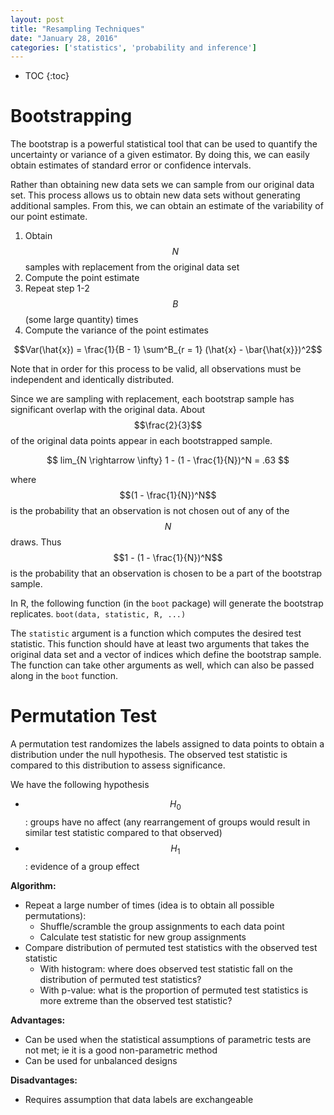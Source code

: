 ```yaml
---
layout: post
title: "Resampling Techniques"
date: "January 28, 2016"
categories: ['statistics', 'probability and inference']
---
```


* TOC
{:toc}



# Bootstrapping
The bootstrap is a powerful statistical tool that can be used to quantify the uncertainty or variance of a given estimator. By doing this, we can easily obtain estimates of standard error or confidence intervals.

Rather than obtaining new data sets we can sample from our original data set. This process allows us to obtain new data sets without generating additional samples. From this, we can obtain an estimate of the variability of our point estimate. 

1. Obtain $$N$$ samples with replacement from the original data set
2. Compute the point estimate
3. Repeat step 1-2 $$B$$ (some large quantity) times
4. Compute the variance of the point estimates 

$$Var(\hat{x}) = \frac{1}{B - 1} \sum^B_{r = 1} (\hat{x} - \bar{\hat{x}})^2$$

Note that in order for this process to be valid, all observations must be independent and identically distributed. 

Since we are sampling with replacement, each bootstrap sample has significant overlap with the original data. About $$\frac{2}{3}$$ of the original data points appear in each bootstrapped sample. 

$$ lim_{N \rightarrow \infty} 1 - (1 - \frac{1}{N})^N = .63 $$

where $$(1 - \frac{1}{N})^N$$ is the probability that an observation is not chosen out of any of the $$N$$ draws. Thus $$1 - (1 - \frac{1}{N})^N$$ is the probability that an observation is chosen to be a part of the bootstrap sample. 

In R, the following function (in the `boot` package) will generate the bootstrap replicates. 
`boot(data, statistic, R, ...)`

The `statistic` argument is a function which computes the desired test statistic. This function should have at least two arguments that takes the original data set and a vector of indices which define the bootstrap sample. The function can take other arguments as well, which can also be passed along in the `boot` function. 

# Permutation Test
A permutation test randomizes the labels assigned to data points to obtain a distribution under the null hypothesis. The observed test statistic is compared to this distribution to assess significance. 

We have the following hypothesis

* $$H_0$$: groups have no affect (any rearrangement of groups would result in similar test statistic compared to that observed)
* $$H_1$$: evidence of a group effect 

**Algorithm:**

* Repeat a large number of times (idea is to obtain all possible permutations):
  * Shuffle/scramble the group assignments to each data point
  * Calculate test statistic for new group assignments
* Compare distribution of permuted test statistics with the observed test statistic
  * With histogram: where does observed test statistic fall on the distribution of permuted test statistics?
  * With p-value: what is the proportion of permuted test statistics is more extreme than the observed test statistic?

**Advantages:**

* Can be used when the statistical assumptions of parametric tests are not met; ie it is a good non-parametric method
* Can be used for unbalanced designs

**Disadvantages:**

* Requires assumption that data labels are exchangeable
